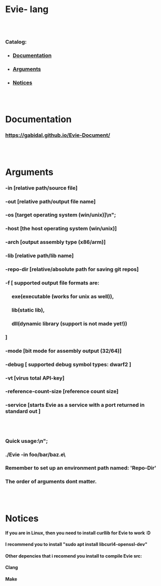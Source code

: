 # Evie- lang

<br/>
<br/>

### Catalog:
 - ### [Documentation](#Documentation)
 - ### [Arguments](#Arguments)
 - ### [Notices](#Notices)

 <br/>
 <br/>

# Documentation
### https://gabidal.github.io/Evie-Document/

<br/>
<br/>

# Arguments
###  -in  [relative path/source file]
###  -out  [relative path/output file name]
###  -os  [target operating system (win/unix)]\n";
###  -host  [the host operating system (win/unix)]
###  -arch  [output assembly type (x86/arm)]
###  -lib  [relative path/lib name]
###  -repo-dir  [relative/absolute path for saving git repos]
###  -f [ supported output file formats are:
### &emsp; exe(executable (works for unix as well)),
### &emsp;  lib(static lib),
### &emsp;  dll(dynamic library (support is not made yet!))
### ]
###  -mode [bit mode for assembly output (32/64)]
###  -debug [ supported debug symbol types: dwarf2 ]
###  -vt [virus total API-key]
###  -reference-count-size [reference count size]
###  -service [starts Evie as a service with a port returned in standard out ]
<br/><br/>

### Quick usage:\n";
###  ./Evie -in foo/bar/baz.e\
### Remember to set up an environment path named: \'Repo-Dir\'
### The order of arguments dont matter.

<br/><br/>

# Notices
#### If you are in Linux, then you need to install curllib for Evie to work :D
#### I recommend you to install "sudo apt install libcurl4-openssl-dev"
#### Other depencies that i recomend you install to compile Evie src:
#### Clang
#### Make